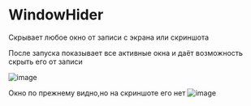 # WindowHider
Скрывает любое окно от записи с экрана или скриншота


После запуска показывает все активные окна и даёт возможность скрыть его от записи

![image](https://user-images.githubusercontent.com/40739871/189183488-609309b0-9f3b-4f89-92f2-bd28a2467671.png)

Окно по прежнему видно,но на скриншоте его нет
![image](https://user-images.githubusercontent.com/40739871/189183526-24ca335c-4a9b-4b78-83ad-1d1e3c11257f.png)
